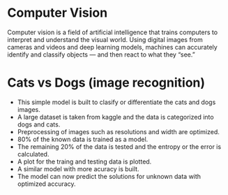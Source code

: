 <h1>Computer Vision</h1>

Computer vision is a field of artificial intelligence that trains computers to interpret and understand the visual world. Using digital images from cameras and videos and deep learning models, machines can accurately identify and classify objects — and then react to what they “see.”

<h1>Cats vs Dogs (image recognition)</h2>
<ul>
<li>This simple model is built to clasify or differentiate the cats and dogs images.</li>
<li>A large dataset is taken from kaggle and the data is categorized into dogs and cats.</li>
<li>Preprocessing of images such as resolutions and width are optimized.</li>
<li>80% of the known data is trained as a model.</li>
<li>The remaining 20% of the data is tested and the entropy or the error is calculated.</li>
<li>A plot for the traing and testing data is plotted.</li>
<li>A similar model with more acuracy is built.</li>
<li>The model can now predict the solutions for unknown data with optimized accuracy.</li>
</ul>
